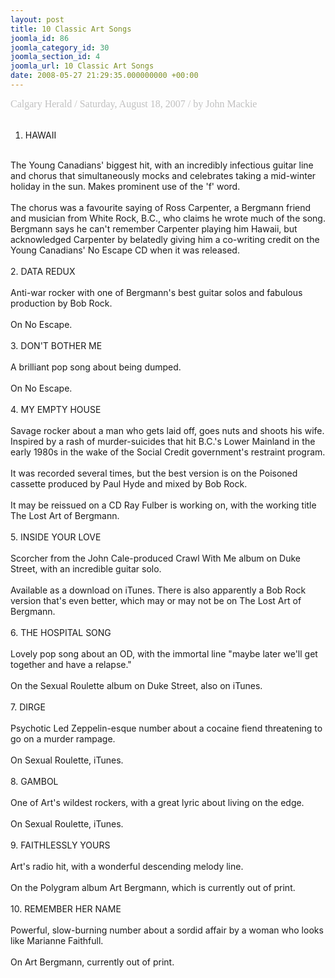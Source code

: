 ```yaml
---
layout: post
title: 10 Classic Art Songs
joomla_id: 86
joomla_category_id: 30
joomla_section_id: 4
joomla_url: 10 Classic Art Songs
date: 2008-05-27 21:29:35.000000000 +00:00
---
```

<span class="Apple-style-span"><span style="font-size: medium" class="Apple-style-span"><span style="font-family: 'book antiqua',palatino" class="Apple-style-span"><span style="color: #c0c0c0" class="Apple-style-span">Calgary Herald / Saturday, August 18, 2007 / by John Mackie<br />
<br />
1. HAWAII<br />
<br />
The Young Canadians' biggest hit, with an incredibly infectious guitar line and chorus that simultaneously mocks and celebrates taking a mid-winter holiday in the sun. Makes prominent use of the 'f' word.<br />
<br />
The chorus was a favourite saying of Ross Carpenter, a Bergmann friend and musician from White Rock, B.C., who claims he wrote much of the song. Bergmann says he can't remember Carpenter playing him Hawaii, but acknowledged Carpenter by belatedly giving him a co-writing credit on the Young Canadians' No Escape CD when it was released.<br />
<br />
2. DATA REDUX<br />
<br />
Anti-war rocker with one of Bergmann's best guitar solos and fabulous production by Bob Rock.<br />
<br />
On No Escape.<br />
<br />
3. DON'T BOTHER ME<br />
<br />
A brilliant pop song about being dumped.<br />
<br />
On No Escape.<br />
<br />
4. MY EMPTY HOUSE<br />
<br />
Savage rocker about a man who gets laid off, goes nuts and shoots his wife. Inspired by a rash of murder-suicides that hit B.C.'s Lower Mainland in the early 1980s in the wake of the Social Credit government's restraint program.<br />
<br />
It was recorded several times, but the best version is on the Poisoned cassette produced by Paul Hyde and mixed by Bob Rock.<br />
<br />
It may be reissued on a CD Ray Fulber is working on, with the working title The Lost Art of Bergmann.<br />
<br />
5. INSIDE YOUR LOVE<br />
<br />
Scorcher from the John Cale-produced Crawl With Me album on Duke Street, with an incredible guitar solo.<br />
<br />
Available as a download on iTunes. There is also apparently a Bob Rock version that's even better, which may or may not be on The Lost Art of Bergmann.<br />
<br />
6. THE HOSPITAL SONG<br />
<br />
Lovely pop song about an OD, with the immortal line &quot;maybe later we'll get together and have a relapse.&quot;<br />
<br />
On the Sexual Roulette album on Duke Street, also on iTunes.<br />
<br />
7. DIRGE<br />
<br />
Psychotic Led Zeppelin-esque number about a cocaine fiend threatening to go on a murder rampage.<br />
<br />
On Sexual Roulette, iTunes.<br />
<br />
8. GAMBOL<br />
<br />
One of Art's wildest rockers, with a great lyric about living on the edge.<br />
<br />
On Sexual Roulette, iTunes.<br />
<br />
9. FAITHLESSLY YOURS<br />
<br />
Art's radio hit, with a wonderful descending melody line.<br />
<br />
On the Polygram album Art Bergmann, which is currently out of print.<br />
<br />
10. REMEMBER HER NAME<br />
<br />
Powerful, slow-burning number about a sordid affair by a woman who looks like Marianne Faithfull.<br />
<br />
On Art Bergmann, currently out of print.<br />
<br />
</span></span></span></span>
